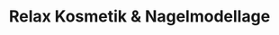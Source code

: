 ---
title: "Relax Kosmetik & Nagelmodellage"
url: /genthin/relax-kosmetik-und-nagelmodellage/
shop: Kosmetik
---